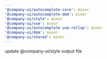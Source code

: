```yaml
---
'@company-ui/autocomplete-core': minor
'@company-ui/autocomplete-dom': minor
'@company-ui/style': minor
'@company-ui/vue': minor
'@company-ui/autocomplete-vue-rollup': minor
'@company-ui/dom': minor
'@company-ui/shared': minor
---
```


update @company-ui/style output file
